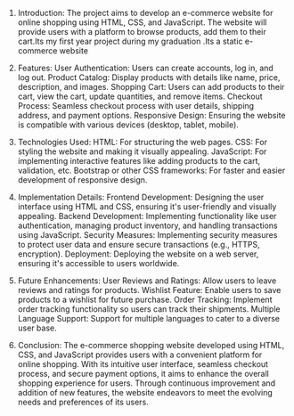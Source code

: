1. Introduction:
The project aims to develop an e-commerce website for online shopping using HTML, CSS, and JavaScript. The website will provide users with a platform to browse products, add them to their cart.Its my first year project during my graduation .Its a static e-commerce website 

2. Features:
User Authentication: Users can create accounts, log in, and log out.
Product Catalog: Display products with details like name, price, description, and images.
Shopping Cart: Users can add products to their cart, view the cart, update quantities, and remove items.
Checkout Process: Seamless checkout process with user details, shipping address, and payment options.
Responsive Design: Ensuring the website is compatible with various devices (desktop, tablet, mobile).

3. Technologies Used:
HTML: For structuring the web pages.
CSS: For styling the website and making it visually appealing.
JavaScript: For implementing interactive features like adding products to the cart, validation, etc.
Bootstrap or other CSS frameworks: For faster and easier development of responsive design.

4. Implementation Details:
Frontend Development: Designing the user interface using HTML and CSS, ensuring it's user-friendly and visually appealing.
Backend Development: Implementing functionality like user authentication, managing product inventory, and handling transactions using JavaScript.
Security Measures: Implementing security measures to protect user data and ensure secure transactions (e.g., HTTPS, encryption).
Deployment: Deploying the website on a web server, ensuring it's accessible to users worldwide.

5. Future Enhancements:
User Reviews and Ratings: Allow users to leave reviews and ratings for products.
Wishlist Feature: Enable users to save products to a wishlist for future purchase.
Order Tracking: Implement order tracking functionality so users can track their shipments.
Multiple Language Support: Support for multiple languages to cater to a diverse user base.

6. Conclusion:
The e-commerce shopping website developed using HTML, CSS, and JavaScript provides users with a convenient platform for online shopping. With its intuitive user interface, seamless checkout process, and secure payment options, it aims to enhance the overall shopping experience for users. Through continuous improvement and addition of new features, the website endeavors to meet the evolving needs and preferences of its users.






